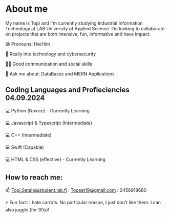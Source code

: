 # About me

My name is Topi and I'm currently studying Industrial Information Technology at LAB University of Applied Science. I’m looking to collaborate on projects that are both intensive, fun, informative and have impact. 


😄 Pronouns: He/Him

🤩 Really into technology and cybersecurity

🙏🏾 Good communication and social skills

💬 Ask me about: DataBases and MERN Applications

## Coding Languages and Profieciencies 04.09.2024

💻 Python (Novice) - Currently Learning 

💻 Javascript & Typescript (Intermediate) 
 
💻 C++ (Intermediate)

💻 Swift (Capable)

💻 HTML & CSS (effective) - Currently Learning

## How to reach me: 
📫 Topi.Setala@student.lab.fi : Topset19@gmail.com : 0456918680 

⚡ Fun fact: I hate carrots. No particular reason, I just don't like them. I can also juggle (for 30s)!

